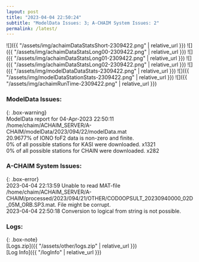 ```yaml
---
layout: post
title: "2023-04-04 22:50:24"
subtitle: "ModelData Issues: 3; A-CHAIM System Issues: 2"
permalink: /latest/
---
```


![]({{ "/assets/img/achaimDataStatsShort-2309422.png" | relative_url }})
![]({{ "/assets/img/achaimDataStatsLong00-2309422.png" | relative_url }})
![]({{ "/assets/img/achaimDataStatsLong01-2309422.png" | relative_url }})
![]({{ "/assets/img/achaimDataStatsLong02-2309422.png" | relative_url }})
![]({{ "/assets/img/modelDataDataStats-2309422.png" | relative_url }})
![]({{ "/assets/img/modelDataStationStats-2309422.png" | relative_url }})
![]({{ "/assets/img/achaimRunTime-2309422.png" | relative_url }})


### ModelData Issues:  
  
{: .box-warning}  
 ModelData report for 04-Apr-2023 22:50:11   
 /home/chaim/ACHAIM_SERVER/A-CHAIM/modelData/2023/094/22/modelData.mat   
 20.9677% of IONO foF2 data is non-zero and finite.   
 0% of all possible stations for KASI were downloaded. x1321   
 0% of all possible stations for CHAIN were downloaded. x282   
  
### A-CHAIM System Issues:  
  
{: .box-error}  
2023-04-04 22:13:59 Unable to read MAT-file /home/chaim/ACHAIM_SERVER/A-CHAIM/processed/2023/094/21/OTHER/COD0OPSULT_20230940000_02D_05M_ORB.SP3.mat. File might be corrupt.  
2023-04-04 22:50:18 Conversion to logical from string is not possible.  

### Logs:  
  
{: .box-note}  
[Logs.zip]({{ "/assets/other/logs.zip" | relative_url }})  
[Log Info]({{ "/logInfo" | relative_url }})  
